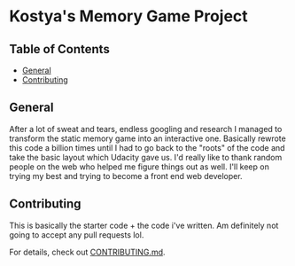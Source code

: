 # Kostya's Memory Game Project

## Table of Contents

* [General](#general)
* [Contributing](#contributing)

## General

After a lot of sweat and tears, endless googling and research I managed to transform the static memory game into an interactive one. Basically rewrote this code a billion times until I had to go back to the "roots" of the code and take the basic layout which Udacity gave us. I'd really like to thank random people on the web who helped me figure things out as well. I'll keep on trying my best and trying to become a front end web developer.

## Contributing

This is basically the starter code + the code i've written. Am definitely not going to accept any pull requests lol.

For details, check out [CONTRIBUTING.md](CONTRIBUTING.md).

